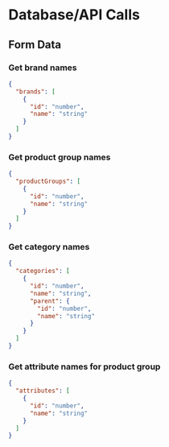 # Database/API Calls

## Form Data

### Get brand names

```json
{
  "brands": [
    {
      "id": "number",
      "name": "string"
    }
  ]
}
```

### Get product group names

```json
{
  "productGroups": [
    {
      "id": "number",
      "name": "string"
    }
  ]
}
```

### Get category names

```json
{
  "categories": [
    {
      "id": "number",
      "name": "string",
      "parent": {
        "id": "number",
        "name": "string"
      }
    }
  ]
}
```

### Get attribute names for product group

```json
{
  "attributes": [
    {
      "id": "number",
      "name": "string"
    }
  ]
}
```


